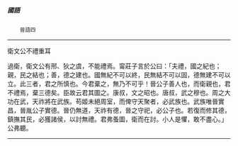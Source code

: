 

##### 國語
　　`晉語四`

* * *

衛文公不禮重耳

過衛，衛文公有邢、狄之虞，不能禮焉。甯莊子言於公曰：「夫禮，國之紀也；親，民之結也；善，德之建也。國無紀不可以終，民無結不可以固，德無建不可以立。此三者，君之所慎也。今君棄之，無乃不可乎！晉公子善人也，而衛親也，君不禮焉，棄三德矣。臣故云君其圖之。康叔，文之昭也。唐叔，武之穆也。周之大功在武，天祚將在武族。苟姬未絕周室，而俾守天聚者，必武族也。武族唯晉實昌，晉胤公子實德。晉仍無道，天祚有德，晉之守祀，必公子也。若復而修其德，鎮撫其民，必獲諸侯，以討無禮。君弗蚤圖，衛而在討。小人是懼，敢不盡心。」公弗聽。

* * *

